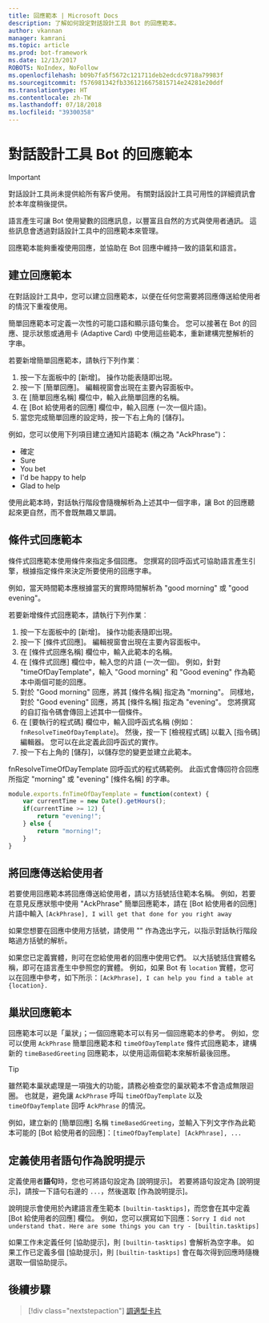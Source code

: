 ```yaml
---
title: 回應範本 | Microsoft Docs
description: 了解如何設定對話設計工具 Bot 的回應範本。
author: vkannan
manager: kamrani
ms.topic: article
ms.prod: bot-framework
ms.date: 12/13/2017
ROBOTS: NoIndex, NoFollow
ms.openlocfilehash: b09b7fa5f5672c121711deb2edcdc9718a79983f
ms.sourcegitcommit: f576981342fb3361216675815714e24281e20ddf
ms.translationtype: HT
ms.contentlocale: zh-TW
ms.lasthandoff: 07/18/2018
ms.locfileid: "39300358"
---
```

# <a name="response-template-for-conversation-designer-bots"></a>對話設計工具 Bot 的回應範本
> [!IMPORTANT]
> 對話設計工具尚未提供給所有客戶使用。 有關對話設計工具可用性的詳細資訊會於本年度稍後提供。

語言產生可讓 Bot 使用變數的回應訊息，以豐富且自然的方式與使用者通訊。 這些訊息會透過對話設計工具中的回應範本來管理。

回應範本能夠重複使用回應，並協助在 Bot 回應中維持一致的語氣和語言。 

## <a name="create-response-templates"></a>建立回應範本

在對話設計工具中，您可以建立回應範本，以便在任何您需要將回應傳送給使用者的情況下重複使用。 

簡單回應範本可定義一次性的可能口語和顯示語句集合。 您可以接著在 Bot 的回應、提示狀態或通用卡 (Adaptive Card) 中使用這些範本，重新建構完整解析的字串。

若要新增簡單回應範本，請執行下列作業︰
1. 按一下左面板中的 [新增]。 操作功能表隨即出現。
2. 按一下 [簡單回應]。 編輯視窗會出現在主要內容面板中。
3. 在 [簡單回應名稱] 欄位中，輸入此簡單回應的名稱。
4. 在 [Bot 給使用者的回應] 欄位中，輸入回應 (一次一個片語)。
5. 當您完成簡單回應的設定時，按一下右上角的 [儲存]。 

例如，您可以使用下列項目建立通知片語範本 (稱之為 "AckPhrase")：

- 確定
- Sure
- You bet
- I'd be happy to help
- Glad to help

使用此範本時，對話執行階段會隨機解析為上述其中一個字串，讓 Bot 的回應聽起來更自然，而不會既無趣又單調。

## <a name="conditional-response-templates"></a>條件式回應範本

條件式回應範本使用條件來指定多個回應。 您撰寫的回呼函式可協助語言產生引擎，根據指定條件來決定所要使用的回應字串。 

例如，當天時間範本應根據當天的實際時間解析為 "good morning" 或 "good evening"。 

若要新增條件式回應範本，請執行下列作業︰
1. 按一下左面板中的 [新增]。 操作功能表隨即出現。
2. 按一下 [條件式回應]。 編輯視窗會出現在主要內容面板中。
3. 在 [條件式回應名稱] 欄位中，輸入此範本的名稱。
4. 在 [條件式回應] 欄位中，輸入您的片語 (一次一個)。 例如，針對 "timeOfDayTemplate"，輸入 "Good morning" 和 "Good evening" 作為範本中兩個可能的回應。
5. 對於 "Good morning" 回應，將其 [條件名稱] 指定為 "morning"。 同樣地，對於 "Good evening" 回應，將其 [條件名稱] 指定為 "evening"。 您將撰寫的自訂指令碼會傳回上述其中一個條件。
6. 在 [要執行的程式碼] 欄位中，輸入回呼函式名稱 (例如：`fnResolveTimeOfDayTemplate`)。 然後，按一下 [檢視程式碼] 以載入 [指令碼] 編輯器。 您可以在此定義此回呼函式的實作。
7. 按一下右上角的 [儲存]，以儲存您的變更並建立此範本。

fnResolveTimeOfDayTemplate 回呼函式的程式碼範例。 此函式會傳回符合回應所指定 "morning" 或 "evening" [條件名稱] 的字串。

```javascript
module.exports.fnTimeOfDayTemplate = function(context) {
    var currentTime = new Date().getHours();
    if(currentTime >= 12) {
        return "evening!";
    } else {
        return "morning!";
    }
}
```

## <a name="send-a-response-to-user"></a>將回應傳送給使用者

若要使用回應範本將回應傳送給使用者，請以方括號括住範本名稱。 例如，若要在意見反應狀態中使用 "AckPhrase" 簡單回應範本，請在 [Bot 給使用者的回應]  片語中輸入 `[AckPhrase], I will get that done for you right away`

如果您想要在回應中使用方括號，請使用 "\" 作為逸出字元，以指示對話執行階段略過方括號的解析。

如果您已定義實體，則可在您給使用者的回應中使用它們。 以大括號括住實體名稱，即可在語言產生中參照您的實體。 例如，如果 Bot 有 `location` 實體，您可以在回應中參考，如下所示：`[AckPhrase], I can help you find a table at {location}.`

## <a name="nesting-response-templates"></a>巢狀回應範本

回應範本可以是「巢狀」；一個回應範本可以有另一個回應範本的參考。 例如，您可以使用 `AckPhrase` 簡單回應範本和 `timeOfDayTemplate` 條件式回應範本，建構新的 `timeBasedGreeting` 回應範本，以使用這兩個範本來解析最後回應。 

> [!TIP]
> 雖然範本巢狀處理是一項強大的功能，請務必檢查您的巢狀範本不會造成無限迴圈。 也就是，避免讓 `AckPhrase` 呼叫 `timeOfDayTemplate` 以及 `timeOfDayTemplate` 回呼 `AckPhrase` 的情況。

例如，建立新的 [簡單回應] 名稱 `timeBasedGreeting`，並輸入下列文字作為此範本可能的 [Bot 給使用者的回應]：`[timeOfDayTemplate] [AckPhrase], ... `

## <a name="define-user-utterance-as-help-tips"></a>定義使用者語句作為說明提示

定義使用者**語句**時，您也可將語句設定為 [說明提示]。 若要將語句設定為 [說明提示]，請按一下語句右邊的 `...`，然後選取 [作為說明提示]。 

說明提示會使用於內建語言產生範本 `[builtin-tasktips]`，而您會在其中定義 [Bot 給使用者的回應] 欄位。 例如，您可以撰寫如下回應：`Sorry I did not understand that. Here are some things you can try - [builtin.tasktips]`

如果工作未定義任何 [協助提示]，則 `[builtin-tasktips]` 會解析為空字串。 如果工作已定義多個 [協助提示]，則 `[builtin-tasktips]` 會在每次得到回應時隨機選取一個協助提示。

## <a name="next-step"></a>後續步驟
> [!div class="nextstepaction"]
> [調適型卡片](conversation-designer-adaptive-cards.md)
